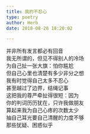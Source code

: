 ```yaml
---  
title: 我的不忍心  
type: poetry  
author: Herb  
date: 2018-08-28 18:20:02  

---  
```

并非所有发言都必有回音  
我无所谓的，但见不得别人的冷场  
为自己扯一张大旗：怕你尴尬  
但自己心里也清楚有多少非分之想    
我有时觉得自己太多不忍心  
甚至越过了边界，结绳记事  
这把我的尊严牵扯得很短：因为  
你的判词历历犹在，只许我做朋友    
算起来我为自己心疼的次数太少  
抽自己耳光要自己清醒的力度不够  
那些犹疑、困惑似乎  
